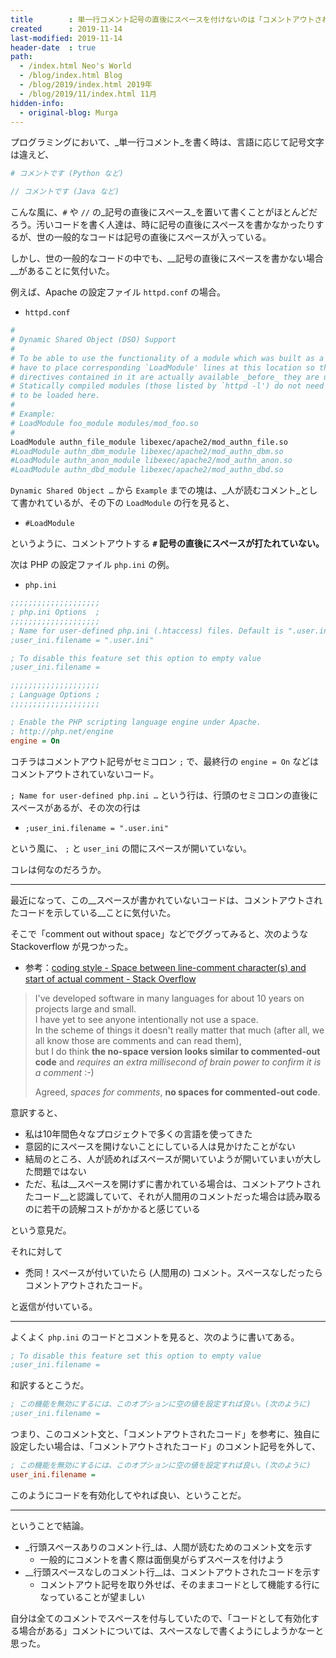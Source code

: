 ```yaml
---
title        : 単一行コメント記号の直後にスペースを付けないのは「コメントアウトされたコード」を示す
created      : 2019-11-14
last-modified: 2019-11-14
header-date  : true
path:
  - /index.html Neo's World
  - /blog/index.html Blog
  - /blog/2019/index.html 2019年
  - /blog/2019/11/index.html 11月
hidden-info:
  - original-blog: Murga
---
```


プログラミングにおいて、_単一行コメント_を書く時は、言語に応じて記号文字は違えど、

```python
# コメントです (Python など)
```

```java
// コメントです (Java など)
```

こんな風に、`#` や `//` の_記号の直後にスペース_を置いて書くことがほとんどだろう。汚いコードを書く人達は、時に記号の直後にスペースを書かなかったりするが、世の一般的なコードは記号の直後にスペースが入っている。

しかし、世の一般的なコードの中でも、__記号の直後にスペースを書かない場合__があることに気付いた。

例えば、Apache の設定ファイル `httpd.conf` の場合。

- `httpd.conf`

```bash
#
# Dynamic Shared Object (DSO) Support
#
# To be able to use the functionality of a module which was built as a DSO you
# have to place corresponding `LoadModule' lines at this location so the
# directives contained in it are actually available _before_ they are used.
# Statically compiled modules (those listed by `httpd -l') do not need
# to be loaded here.
#
# Example:
# LoadModule foo_module modules/mod_foo.so
#
LoadModule authn_file_module libexec/apache2/mod_authn_file.so
#LoadModule authn_dbm_module libexec/apache2/mod_authn_dbm.so
#LoadModule authn_anon_module libexec/apache2/mod_authn_anon.so
#LoadModule authn_dbd_module libexec/apache2/mod_authn_dbd.so
```

`Dynamic Shared Object …` から `Example` までの塊は、_人が読むコメント_として書かれているが、その下の `LoadModule` の行を見ると、

- `#LoadModule`

というように、コメントアウトする __`#` 記号の直後にスペースが打たれていない。__

次は PHP の設定ファイル `php.ini` の例。

- `php.ini`

```ini
;;;;;;;;;;;;;;;;;;;;
; php.ini Options  ;
;;;;;;;;;;;;;;;;;;;;
; Name for user-defined php.ini (.htaccess) files. Default is ".user.ini"
;user_ini.filename = ".user.ini"

; To disable this feature set this option to empty value
;user_ini.filename =

;;;;;;;;;;;;;;;;;;;;
; Language Options ;
;;;;;;;;;;;;;;;;;;;;

; Enable the PHP scripting language engine under Apache.
; http://php.net/engine
engine = On
```

コチラはコメントアウト記号がセミコロン `;` で、最終行の `engine = On` などはコメントアウトされていないコード。

`; Name for user-defined php.ini …` という行は、行頭のセミコロンの直後にスペースがあるが、その次の行は

- `;user_ini.filename = ".user.ini"`

という風に、 `;` と `user_ini` の間にスペースが開いていない。

コレは何なのだろうか。

---

最近になって、この__スペースが書かれていないコードは、コメントアウトされたコードを示している__ことに気付いた。

そこで「comment out without space」などでググってみると、次のような Stackoverflow が見つかった。

- 参考：[coding style - Space between line-comment character(s) and start of actual comment - Stack Overflow](https://stackoverflow.com/questions/1467058/space-between-line-comment-characters-and-start-of-actual-comment/1467106#1467106)

> I've developed software in many languages for about 10 years on projects large and small.  
> I have yet to see anyone intentionally not use a space.  
> In the scheme of things it doesn't really matter that much (after all, we all know those are comments and can read them),  
> but I do think __the no-space version looks similar to commented-out code__ and _requires an extra millisecond of brain power to confirm it is a comment_ :-)
> 
> Agreed, _spaces for comments_, __no spaces for commented-out code__.

意訳すると、

- 私は10年間色々なプロジェクトで多くの言語を使ってきた
- 意図的にスペースを開けないことにしている人は見かけたことがない
- 結局のところ、人が読めればスペースが開いていようが開いていまいが大した問題ではない
- ただ、私は__スペースを開けずに書かれている場合は、コメントアウトされたコード__と認識していて、それが人間用のコメントだった場合は読み取るのに若干の読解コストがかかると感じている

という意見だ。

それに対して

- 禿同！スペースが付いていたら (人間用の) コメント。スペースなしだったらコメントアウトされたコード。

と返信が付いている。

---

よくよく `php.ini` のコードとコメントを見ると、次のように書いてある。

```ini
; To disable this feature set this option to empty value
;user_ini.filename =
```

和訳するとこうだ。

```ini
; この機能を無効にするには、このオプションに空の値を設定すれば良い。(次のように)
;user_ini.filename =
```

つまり、このコメント文と、「コメントアウトされたコード」を参考に、独自に設定したい場合は、「コメントアウトされたコード」のコメント記号を外して、

```ini
; この機能を無効にするには、このオプションに空の値を設定すれば良い。(次のように)
user_ini.filename =
```

このようにコードを有効化してやれば良い、ということだ。

---

ということで結論。

- _行頭スペースありのコメント行_は、人間が読むためのコメント文を示す
  - 一般的にコメントを書く際は面倒臭がらずスペースを付けよう
- __行頭スペースなしのコメント行__は、コメントアウトされたコードを示す
  - コメントアウト記号を取り外せば、そのままコードとして機能する行になっていることが望ましい

自分は全てのコメントでスペースを付与していたので、「コードとして有効化する場合がある」コメントについては、スペースなしで書くようにしようかなーと思った。
